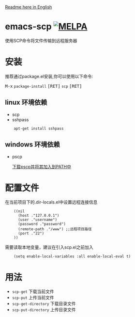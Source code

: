 [Readme here in English](README-en.md)  

# emacs-scp<a id="sec-1" name="sec-1"></a> [![MELPA](https://melpa.org/packages/scp-badge.svg)](https://melpa.org/#/scp)

使用SCP命令将文件传输到远程服务器  

# 安装<a id="sec-2" name="sec-2"></a>

推荐通过package.el安装,你可以使用以下命令:

<kbd>M-x</kbd> `package-install` <kbd>[RET]</kbd> `scp` <kbd>[RET]</kbd>

## linux 环境依赖<a id="sec-2-1" name="sec-2-1"></a>

-   scp
-   sshpass

``` shell
    apt-get install sshpass
```

## windows 环境依赖<a id="sec-2-2" name="sec-2-2"></a>

-   pscp

	[下载pscp并将其加入到PATH中](https://www.chiark.greenend.org.uk/~sgtatham/putty/latest.html)  

# 配置文件<a id="sec-3" name="sec-3"></a>

在当前项目下的.dir-locals.el中设置远程连接信息  

``` emacs-lisp
    ((nil
      (host ."127.0.0.1")
      (user ."username")
      (password ."password")
      (remote-path ."/www") ;;远程项目路径
      (port ."22")
    ))

```
需要读取本地变量，建议在引入scp.el之前加入  

``` emacs-lisp
    (setq enable-local-variables :all enable-local-eval t)
```
# 用法<a id="sec-4" name="sec-4"></a>

-   `scp-get` 下载当前文件
-   `scp-put` 上传当前文件
-   `scp-get-directory` 下载目录文件
-   `scp-put-directory` 上传目录文件
